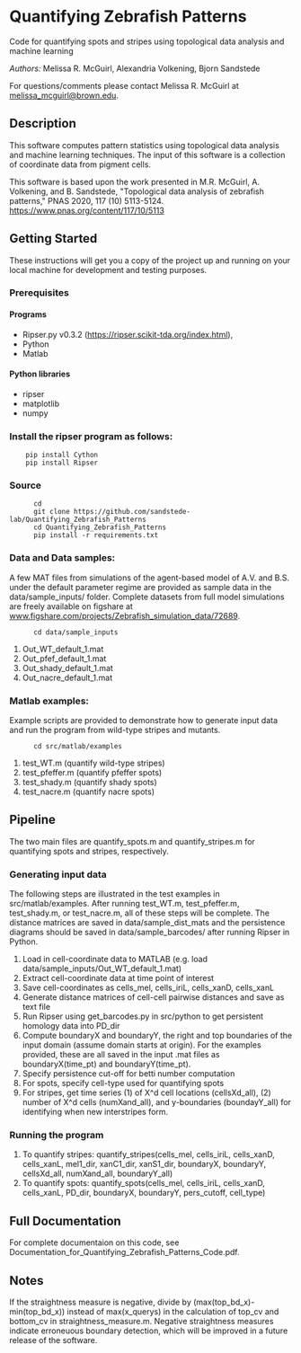 # Quantifying Zebrafish Patterns
Code for quantifying spots and stripes using topological data analysis and machine learning 

_Authors:_ Melissa R. McGuirl, Alexandria Volkening, Bjorn Sandstede 

For questions/comments please contact Melissa R. McGuirl at melissa_mcguirl@brown.edu.


## Description 

This software computes pattern statistics using topological data analysis and machine learning techniques. The input of this software is a collection of coordinate data from pigment cells.

This software is based upon the work presented in M.R. McGuirl, A. Volkening, and B. Sandstede, "Topological data analysis of zebrafish patterns," PNAS 2020, 117 (10) 5113-5124. https://www.pnas.org/content/117/10/5113

## Getting Started

These instructions will get you a copy of the project up and running on your local machine for development and testing purposes. 

### Prerequisites

#### Programs
*  Ripser.py v0.3.2 (https://ripser.scikit-tda.org/index.html), 
*  Python 
*  Matlab 

#### Python libraries
* ripser
* matplotlib
* numpy

### Install the ripser program as follows: 
```
	pip install Cython
	pip install Ripser
```

### Source 
```
      cd 
      git clone https://github.com/sandstede-lab/Quantifying_Zebrafish_Patterns
      cd Quantifying_Zebrafish_Patterns
      pip install -r requirements.txt
```


### Data and Data samples:    

A few MAT files from simulations of the agent-based model of A.V. and B.S. under the default parameter regime are provided as sample data in the data/sample_inputs/ folder. Complete datasets from full model simulations are freely available on figshare at www.figshare.com/projects/Zebrafish_simulation_data/72689. 

```
      cd data/sample_inputs
```
1) Out_WT_default_1.mat 
2) Out_pfef_default_1.mat  
3) Out_shady_default_1.mat 
4) Out_nacre_default_1.mat 
      

### Matlab examples:    

Example scripts are provided to demonstrate how to generate input data and run the program from wild-type stripes and mutants. 

```
      cd src/matlab/examples    
```

1) test_WT.m (quantify wild-type stripes)
2) test_pfeffer.m (quantify pfeffer spots)
3) test_shady.m (quantify shady spots)
4) test_nacre.m (quantify nacre spots)



## Pipeline 
The two main files are quantify_spots.m and quantify_stripes.m for quantifying spots and stripes, respectively. 


### Generating input data
The following steps are illustrated in the test examples in src/matlab/examples. After running test_WT.m, test_pfeffer.m, test_shady.m, or test_nacre.m, all of these steps will be complete. The distance matrices are saved in data/sample_dist_mats and the persistence diagrams should be saved in data/sample_barcodes/ after running Ripser in Python. 
	
1) Load in cell-coordinate data to MATLAB (e.g. load data/sample_inputs/Out_WT_default_1.mat)
2) Extract cell-coordinate data at time point of interest 
3) Save cell-coordinates as cells_mel, cells_iriL, cells_xanD, cells_xanL
3) Generate distance matrices of cell-cell pairwise distances and save as text file
4) Run Ripser using get_barcodes.py in src/python to get persistent homology data into PD_dir
5) Compute boundaryX and boundaryY, the right and top boundaries of the input domain (assume domain starts at origin). For the examples provided, these are all saved in the input .mat files as boundaryX(time_pt) and boundaryY(time_pt).
6) Specify persistence cut-off for betti number computation
7) For spots, specify cell-type used for quantifying spots
8) For stripes, get time series (1) of X^d cell locations (cellsXd_all), (2) number of X^d cells (numXand_all), and y-boundaries (boundayY_all) for identifying when new interstripes form. 


### Running the program

1) To quantify stripes: quantify_stripes(cells_mel, cells_iriL, cells_xanD, cells_xanL, mel1_dir, xanC1_dir, xanS1_dir, boundaryX, boundaryY, cellsXd_all, numXand_all, boundaryY_all)
2) To quantify spots: quantify_spots(cells_mel, cells_iriL, cells_xanD, cells_xanL, PD_dir, boundaryX, boundaryY, pers_cutoff, cell_type)

## Full Documentation 

For complete documentaion on this code, see Documentation_for_Quantifying_Zebrafish_Patterns_Code.pdf.

## Notes

If the straightness measure is negative, divide by (max(top_bd_x)-min(top_bd_x)) instead of max(x_querys) in the calculation of top_cv and bottom_cv in straightness_measure.m. Negative straightness measures indicate erroneuous boundary detection, which will be improved in a future release of the software.



